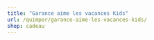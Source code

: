 ```yaml
---
title: "Garance aime les vacances Kids"
url: /quimper/garance-aime-les-vacances-kids/
shop: cadeau
---
```


